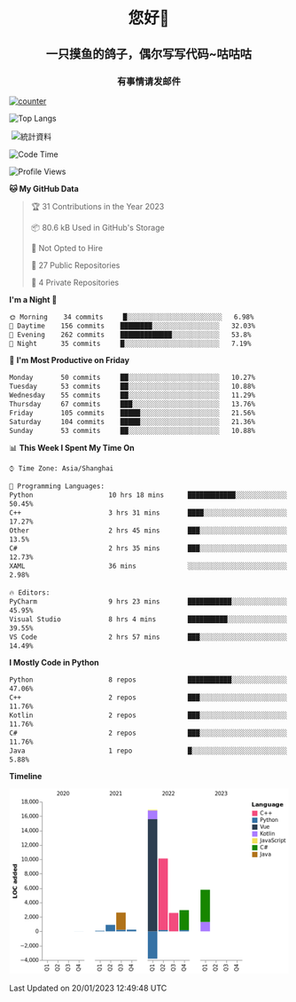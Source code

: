 

<!--
**kitUIN/kitUIN** is a ✨ _special_ ✨ repository because its `README.md` (this file) appears on your GitHub profile.

Here are some ideas to get you started:

- 🔭 I’m currently working on ...
- 🌱 I’m currently learning ...
- 👯 I’m looking to collaborate on ...
- 🤔 I’m looking for help with ...
- 💬 Ask me about ...
- 📫 How to reach me: ...
- 😄 Pronouns: ...
- ⚡ Fun fact: ...
-->
<h1 align="center">您好👋</h1>
<h2 align="center">一只摸鱼的鸽子，偶尔写写代码~咕咕咕</h2>
<h3 align="center">有事情请发邮件</h3>

[![counter](https://count.getloli.com/get/@KitUIN?theme=rule34)](https://count.getloli.com/)

![Top Langs](https://github-readme-stats.vercel.app/api?username=kitUIN&show_icons=true&theme=gruvbox&locale=cn&layout=compact)
<p>&nbsp;<img align="center" src="https://github-readme-stats.vercel.app/api?username=kitUIN&show_icons=true&theme=gruvbox&locale=cn" alt="統計資料" /></p>


<!--START_SECTION:waka-->
![Code Time](http://img.shields.io/badge/Code%20Time-807%20hrs%2013%20mins-blue)

![Profile Views](http://img.shields.io/badge/Profile%20Views-29-blue)

**🐱 My GitHub Data** 

> 🏆 31 Contributions in the Year 2023
 > 
> 📦 80.6 kB Used in GitHub's Storage 
 > 
> 🚫 Not Opted to Hire
 > 
> 📜 27 Public Repositories 
 > 
> 🔑 4 Private Repositories  
 > 
**I'm a Night 🦉** 

```text
🌞 Morning    34 commits     █░░░░░░░░░░░░░░░░░░░░░░░░   6.98% 
🌆 Daytime    156 commits    ████████░░░░░░░░░░░░░░░░░   32.03% 
🌃 Evening    262 commits    █████████████░░░░░░░░░░░░   53.8% 
🌙 Night      35 commits     █░░░░░░░░░░░░░░░░░░░░░░░░   7.19%

```
📅 **I'm Most Productive on Friday** 

```text
Monday       50 commits     ██░░░░░░░░░░░░░░░░░░░░░░░   10.27% 
Tuesday      53 commits     ██░░░░░░░░░░░░░░░░░░░░░░░   10.88% 
Wednesday    55 commits     ██░░░░░░░░░░░░░░░░░░░░░░░   11.29% 
Thursday     67 commits     ███░░░░░░░░░░░░░░░░░░░░░░   13.76% 
Friday       105 commits    █████░░░░░░░░░░░░░░░░░░░░   21.56% 
Saturday     104 commits    █████░░░░░░░░░░░░░░░░░░░░   21.36% 
Sunday       53 commits     ██░░░░░░░░░░░░░░░░░░░░░░░   10.88%

```


📊 **This Week I Spent My Time On** 

```text
⌚︎ Time Zone: Asia/Shanghai

💬 Programming Languages: 
Python                   10 hrs 18 mins      ████████████░░░░░░░░░░░░░   50.45% 
C++                      3 hrs 31 mins       ████░░░░░░░░░░░░░░░░░░░░░   17.27% 
Other                    2 hrs 45 mins       ███░░░░░░░░░░░░░░░░░░░░░░   13.5% 
C#                       2 hrs 35 mins       ███░░░░░░░░░░░░░░░░░░░░░░   12.73% 
XAML                     36 mins             ░░░░░░░░░░░░░░░░░░░░░░░░░   2.98%

🔥 Editors: 
PyCharm                  9 hrs 23 mins       ███████████░░░░░░░░░░░░░░   45.95% 
Visual Studio            8 hrs 4 mins        ██████████░░░░░░░░░░░░░░░   39.55% 
VS Code                  2 hrs 57 mins       ███░░░░░░░░░░░░░░░░░░░░░░   14.49%

```

**I Mostly Code in Python** 

```text
Python                   8 repos             ███████████░░░░░░░░░░░░░░   47.06% 
C++                      2 repos             ███░░░░░░░░░░░░░░░░░░░░░░   11.76% 
Kotlin                   2 repos             ███░░░░░░░░░░░░░░░░░░░░░░   11.76% 
C#                       2 repos             ███░░░░░░░░░░░░░░░░░░░░░░   11.76% 
Java                     1 repo              █░░░░░░░░░░░░░░░░░░░░░░░░   5.88%

```


**Timeline**

![Chart not found](https://raw.githubusercontent.com/kitUIN/kitUIN/main/charts/bar_graph.png) 


 Last Updated on 20/01/2023 12:49:48 UTC
<!--END_SECTION:waka-->

